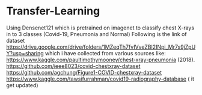 # Transfer-Learning
Using Densenet121 which is pretrained on imagenet to classify chest X-rays in to 3 classes (Covid-19, Pneumonia and Normal)
Following is the link of dataset https://drive.google.com/drive/folders/1MZeqTh7fvIVveZBl2INpi_Mr7s9jZpUY?usp=sharing which i have collected from various sources like:
https://www.kaggle.com/paultimothymooney/chest-xray-pneumonia (2018).
https://github.com/ieee8023/covid-chestxray-dataset
https://github.com/agchung/Figure1-COVID-chestxray-dataset
https://www.kaggle.com/tawsifurrahman/covid19-radiography-database ( it get updated)
